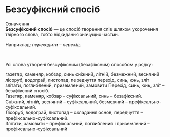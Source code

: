 # Безсуфіксний спосіб


<div class="eoz-wrap">
<span class="eoz">Означення</span>
<div class="eoz-text">
<b>Безсуфiксний спосiб</b> — це спосiб творення слiв шляхом укорочення твiрного слова, тобто вiдкидання значущих частин.
</div>
</div>


Наприклад: <i>переходити – перехiд</i>.

<br>
<quiz correctLabel="correct" incorrectLabel="incorrect" checkLabel="check">
    <question text="">
       <p>Усі слова утворені безсуфіксним (безафіксним) способом у рядку:</p>
        <answer>газетяр, каменяр, кобзар, синь</answer>
        <answer>cніжний, літній, безмежний, весняний</answer>
        <answer>лісоруб, водограй, листопад, передчуття</answer>
        <answer correct>перехід, синь, юнь, зліт</answer>
        <answer>злітати, поглиблений, приземлений, замовити</answer>
        <explanation>
        Перехід, синь, юнь, зліт – безафіксний спосіб.<br>
Газетяр, каменяр, кобзар – суфіксальний, синь – безафіксний.<br>
Сніжний, літній, весняний – суфіксальний, безмежний – префіксально-суфіксальний.<br>
Лісоруб, водограй, листопад – складання основ, передчуття – префіксально-суфіксальний.<br>
Злітати, замовити – префіксальний, поглиблений і приземлений – префіксально-суфіксальний<br>
        <explanation>
    </question>
</quiz>